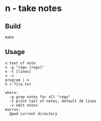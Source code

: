 # n - take notes
## Build
```
make
```
## Usage
```
n text of note
n -g "regx [regx]"
n -t [lines]
n -v
program | n
n < file.txt

where:
  -g grep notes for all "regx"
  -t print tail of notes, default 20 lines
  -v edit notes
macros:
  @pwd current directory
```
